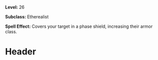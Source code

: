 <!-- TITLE: Spell: Phase Shield -->
<!-- SUBTITLE:  -->

**Level:** 26

**Subclass:** Etherealist

**Spell Effect:** Covers your target in a phase shield, increasing their armor class.

# Header